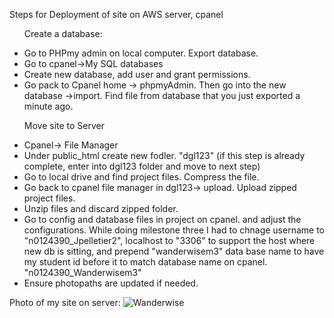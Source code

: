 Steps for Deployment of site on AWS server, cpanel
<ul>
<p>Create a database:</p>
<li>Go to PHPmy admin on local computer. Export database.</li>
<li>Go to cpanel->My SQL databases </li>
<li>Create new database, add user and grant permissions.</li>
<li>Go pack to Cpanel home -> phpmyAdmin. Then go into the new database ->import. Find file from database that you just exported a minute ago. </li>
</ul>

<ul>
<p>Move site to Server</p>
<li>Cpanel-> File Manager</li>
<li>Under public_html create new fodler. "dgl123" (if this step is already complete, enter into dgl123 folder and move to next step)</li>
<li>Go to local drive and find project files. Compress the file.</li>
<li>Go back to cpanel file manager in dgl123-> upload. Upload zipped project files.</li>
<li>Unzip files and discard zipped folder.</li>
<li>Go to config and database files in project on cpanel. and adjust the configurations. 
While doing milestone three I had to chnage username to "n0124390_Jpelletier2", localhost to "3306" to support the host where new db is sitting, and prepend "wanderwisem3" data base name to have my student id before it to match database name on cpanel. "n0124390_Wanderwisem3"
</li>
<li>Ensure photopaths are updated if needed.</li>
</ul>

Photo of my site on server:
![Wanderwise](WanderwiseOnimgd.png)






